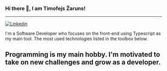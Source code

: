 ### Hi there 👋, I am Timofejs Žaruns!
---
[![Linkedin](https://img.shields.io/badge/LinkedIn-0077B5?style=for-the-badge&logo=linkedin&logoColor=white)](https://www.linkedin.com/in/timofejs-zaruns/)

I'm a Software Developer who focuses on the front-end using Typescript as my main tool. The most used technologies listed in the toolbox below.

Programming is my main hobby. I'm motivated to take on new challenges and grow as a developer.
---
